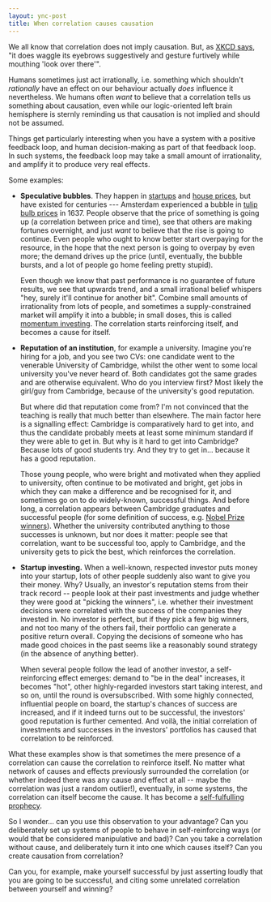 ```yaml
---
layout: ync-post
title: When correlation causes causation
---
```


We all know that correlation does not imply causation. But, as [XKCD says](http://xkcd.com/552/),
"it does waggle its eyebrows suggestively and gesture furtively while mouthing 'look over there'".

Humans sometimes just act irrationally, i.e. something which shouldn't *rationally* have an effect
on our behaviour actually *does* influence it nevertheless. We humans often *want* to believe that
a correlation tells us something about causation, even while our logic-oriented left brain
hemisphere is sternly reminding us that causation is not implied and should not be assumed.

Things get particularly interesting when you have a system with a positive feedback loop, and
human decision-making as part of that feedback loop. In such systems, the feedback loop may take a
small amount of irrationality, and amplify it to produce very real effects.

Some examples:

* **Speculative bubbles**. They happen in
  [startups](http://en.wikipedia.org/wiki/Dot-com_bubble) and
  [house prices](http://en.wikipedia.org/wiki/Real_estate_bubble),
  but have existed for centuries --- Amsterdam experienced a bubble in
  [tulip bulb prices](http://en.wikipedia.org/wiki/Tulip_mania) in 1637.
  People observe that the price of something is going up (a correlation between price and time),
  see that others are making fortunes overnight, and just *want* to believe that the rise is going
  to continue. Even people who ought to know better start overpaying for the resource, in the hope
  that the next person is going to overpay by even more; the demand drives up the price (until,
  eventually, the bubble bursts, and a lot of people go home feeling pretty stupid).

  Even though we know that past performance is no guarantee of future results, we see that
  upwards trend, and a small irrational belief whispers "hey, surely it'll continue for another
  bit". Combine small amounts of irrationality from lots of people, and sometimes a
  supply-constrained market will amplify it into a bubble; in small doses, this is called
  [momentum investing](http://en.wikipedia.org/wiki/Momentum_investing). The correlation starts
  reinforcing itself, and becomes a cause for itself.

* **Reputation of an institution**, for example a university. Imagine you're hiring for a job,
  and you see two CVs: one candidate went to the venerable University of Cambridge, whilst the
  other went to some local university you've never heard of. Both candidates got the same grades
  and are otherwise equivalent. Who do you interview first? Most likely the girl/guy from
  Cambridge, because of the university's good reputation.

  But where did that reputation come from? I'm not convinced that the teaching is really that
  much better than elsewhere. The main factor here is a signalling effect: Cambridge is
  comparatively hard to get into, and thus the candidate probably meets at least some minimum
  standard if they were able to get in. But why is it hard to get into Cambridge? Because lots
  of good students try. And they try to get in... because it has a good reputation.

  Those young people, who were bright and motivated when they applied to university, often
  continue to be motivated and bright, get jobs in which they can make a difference and be
  recognised for it, and sometimes go on to do widely-known, successful things. And before
  long, a correlation appears between Cambridge graduates and successful people (for some
  definition of success, e.g. [Nobel Prize winners](http://www.cam.ac.uk/univ/nobelprize.html)).
  Whether the university contributed anything to those successes is unknown, but nor does it
  matter: people see that correlation, want to be successful too, apply to Cambridge, and the
  university gets to pick the best, which reinforces the correlation.

* **Startup investing.** When a well-known, respected investor puts money into your startup, lots
  of other people suddenly also want to give you their money. Why? Usually, an investor's
  reputation stems from their track record -- people look at their past investments and judge
  whether they were good at "picking the winners", i.e. whether their investment decisions were
  correlated with the success of the companies they invested in. No investor is perfect, but if
  they pick a few big winners, and not too many of the others fail, their portfolio can generate a
  positive return overall. Copying the decisions of someone who has made good choices in the past
  seems like a reasonably sound strategy (in the absence of anything better).
  
  When several people follow the lead of another investor, a self-reinforcing effect emerges:
  demand to "be in the deal" increases, it becomes "hot", other highly-regarded investors start
  taking interest, and so on, until the round is oversubscribed. With some highly connected,
  influential people on board, the startup's chances of success are increased, and if it indeed
  turns out to be successful, the investors' good reputation is further cemented. And voilà, the
  initial correlation of investments and successes in the investors' portfolios has caused that
  correlation to be reinforced.


What these examples show is that sometimes the mere presence of a correlation can cause the
correlation to reinforce itself. No matter what network of causes and effects previously
surrounded the correlation (or whether indeed there was any cause and effect at all -- maybe the
correlation was just a random outlier!), eventually, in some systems, the correlation can itself
become the cause. It has become a
[self-fulfulling prophecy](http://en.wikipedia.org/wiki/Self-fulfilling_prophecy).

So I wonder... can you use this observation to your advantage? Can you deliberately set up systems
of people to behave in self-reinforcing ways (or would that be considered manipulative and bad)?
Can you take a correlation without cause, and deliberately turn it into one which causes itself?
Can you create causation from correlation?

Can you, for example, make yourself successful by just asserting loudly that you are going to be
successful, and citing some unrelated correlation between yourself and winning?
